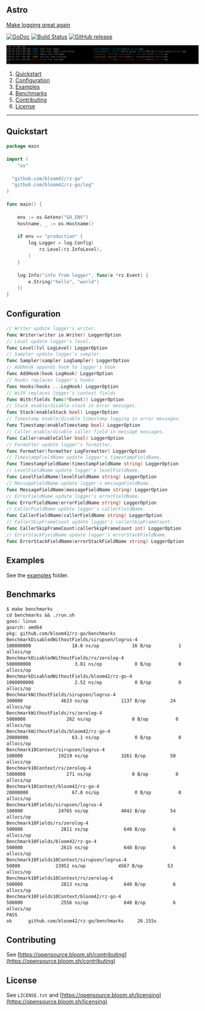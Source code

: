 ## Astro

[Make logging great again](https://kerkour.com/post/logging/)

[![GoDoc](https://godoc.org/github.com/bloom42/rz-go?status.svg)](https://godoc.org/github.com/bloom42/rz-go)
[![Build Status](https://travis-ci.org/bloom42/rz-go.svg?branch=master)](https://travis-ci.org/bloom42/rz-go)
[![GitHub release](https://img.shields.io/github/release/bloom42/rz-go.svg)](https://github.com/bloom42/rz-go/releases)

![Console logging](docs/example_screenshot.png)


1. [Quickstart](#quickstart)
3. [Configuration](#configuration)
4. [Examples](#examples)
2. [Benchmarks](#benchmarks)
5. [Contributing](#contributing)
6. [License](#license)

-------------------

## Quickstart

```go
package main

import (
	"os"

  "github.com/bloom42/rz-go"
  "github.com/bloom42/rz-go/log"
)

func main() {

	env := os.Getenv("GO_ENV")
	hostname, _ := os.Hostname()

	if env == "production" {
		log.Logger = log.Config(
			rz.Level(rz.InfoLevel),
		)
	}

	log.Info("info from logger", func(e *rz.Event) {
		e.String("hello", "world")
	})
}
```


## Configuration

```go
// Writer update logger's writer.
func Writer(writer io.Writer) LoggerOption
// Level update logger's level.
func Level(lvl LogLevel) LoggerOption
// Sampler update logger's sampler.
func Sampler(sampler LogSampler) LoggerOption
// AddHook appends hook to logger's hook
func AddHook(hook LogHook) LoggerOption
// Hooks replaces logger's hooks
func Hooks(hooks ...LogHook) LoggerOption
// With replaces logger's context fields
func With(fields func(*Event)) LoggerOption
// Stack enable/disable stack in error messages.
func Stack(enableStack bool) LoggerOption
// Timestamp enable/disable timestamp logging in error messages.
func Timestamp(enableTimestamp bool) LoggerOption
// Caller enable/disable caller field in message messages.
func Caller(enableCaller bool) LoggerOption
// Formatter update logger's formatter.
func Formatter(formatter LogFormatter) LoggerOption
// TimestampFieldName update logger's timestampFieldName.
func TimestampFieldName(timestampFieldName string) LoggerOption
// LevelFieldName update logger's levelFieldName.
func LevelFieldName(levelFieldName string) LoggerOption
// MessageFieldName update logger's messageFieldName.
func MessageFieldName(messageFieldName string) LoggerOption
// ErrorFieldName update logger's errorFieldName.
func ErrorFieldName(errorFieldName string) LoggerOption
// CallerFieldName update logger's callerFieldName.
func CallerFieldName(callerFieldName string) LoggerOption
// CallerSkipFrameCount update logger's callerSkipFrameCount.
func CallerSkipFrameCount(callerSkipFrameCount int) LoggerOption
// ErrorStackFieldName update logger's errorStackFieldName.
func ErrorStackFieldName(errorStackFieldName string) LoggerOption
```


## Examples

See the [examples](https://github.com/bloom42/rz-go/tree/master/examples) folder.


## Benchmarks

```
$ make benchmarks
cd benchmarks && ./run.sh
goos: linux
goarch: amd64
pkg: github.com/bloom42/rz-go/benchmarks
BenchmarkDisabledWithoutFields/sirupsen/logrus-4                100000000               18.0 ns/op            16 B/op          1 allocs/op
BenchmarkDisabledWithoutFields/rs/zerolog-4                     500000000                3.81 ns/op            0 B/op          0 allocs/op
BenchmarkDisabledWithoutFields/bloom42/rz-go-4                  1000000000               2.52 ns/op            0 B/op          0 allocs/op
BenchmarkWithoutFields/sirupsen/logrus-4                          300000              4633 ns/op            1137 B/op         24 allocs/op
BenchmarkWithoutFields/rs/zerolog-4                              5000000               262 ns/op               0 B/op          0 allocs/op
BenchmarkWithoutFields/bloom42/rz-go-4                          20000000                63.1 ns/op             0 B/op          0 allocs/op
Benchmark10Context/sirupsen/logrus-4                              100000             19219 ns/op            3261 B/op         50 allocs/op
Benchmark10Context/rs/zerolog-4                                  5000000               271 ns/op               0 B/op          0 allocs/op
Benchmark10Context/bloom42/rz-go-4                              20000000                67.8 ns/op             0 B/op          0 allocs/op
Benchmark10Fields/sirupsen/logrus-4                               100000             24765 ns/op            4042 B/op         54 allocs/op
Benchmark10Fields/rs/zerolog-4                                    500000              2811 ns/op             640 B/op          6 allocs/op
Benchmark10Fields/bloom42/rz-go-4                                 500000              2615 ns/op             640 B/op          6 allocs/op
Benchmark10Fields10Context/sirupsen/logrus-4                       50000             23952 ns/op            4567 B/op         53 allocs/op
Benchmark10Fields10Context/rs/zerolog-4                           500000              2813 ns/op             640 B/op          6 allocs/op
Benchmark10Fields10Context/bloom42/rz-go-4                        500000              2556 ns/op             640 B/op          6 allocs/op
PASS
ok      github.com/bloom42/rz-go/benchmarks     26.155s
```


## Contributing

See [https://opensource.bloom.sh/contributing](https://opensource.bloom.sh/contributing)


## License

See `LICENSE.txt` and [https://opensource.bloom.sh/licensing](https://opensource.bloom.sh/licensing)
